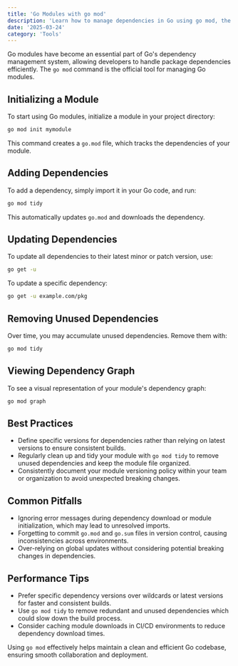 ```yaml
---
title: 'Go Modules with go mod'
description: 'Learn how to manage dependencies in Go using go mod, the official dependency management tool'
date: '2025-03-24'
category: 'Tools'
---
```


Go modules have become an essential part of Go's dependency management system, allowing developers to handle package dependencies efficiently. The `go mod` command is the official tool for managing Go modules.

## Initializing a Module

To start using Go modules, initialize a module in your project directory:

```bash
go mod init mymodule
```

This command creates a `go.mod` file, which tracks the dependencies of your module.

## Adding Dependencies

To add a dependency, simply import it in your Go code, and run:

```bash
go mod tidy
```

This automatically updates `go.mod` and downloads the dependency.

## Updating Dependencies

To update all dependencies to their latest minor or patch version, use:

```bash
go get -u
```

To update a specific dependency:

```bash
go get -u example.com/pkg
```

## Removing Unused Dependencies

Over time, you may accumulate unused dependencies. Remove them with:

```bash
go mod tidy
```

## Viewing Dependency Graph

To see a visual representation of your module's dependency graph:

```bash
go mod graph
```

## Best Practices

- Define specific versions for dependencies rather than relying on latest versions to ensure consistent builds.
- Regularly clean up and tidy your module with `go mod tidy` to remove unused dependencies and keep the module file organized.
- Consistently document your module versioning policy within your team or organization to avoid unexpected breaking changes.

## Common Pitfalls

- Ignoring error messages during dependency download or module initialization, which may lead to unresolved imports.
- Forgetting to commit `go.mod` and `go.sum` files in version control, causing inconsistencies across environments.
- Over-relying on global updates without considering potential breaking changes in dependencies.

## Performance Tips

- Prefer specific dependency versions over wildcards or latest versions for faster and consistent builds.
- Use `go mod tidy` to remove redundant and unused dependencies which could slow down the build process.
- Consider caching module downloads in CI/CD environments to reduce dependency download times.

Using `go mod` effectively helps maintain a clean and efficient Go codebase, ensuring smooth collaboration and deployment.